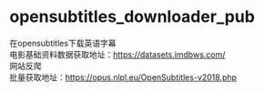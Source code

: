 # opensubtitles_downloader_pub
在opensubtitles下载英语字幕  
电影基础资料数据获取地址：https://datasets.imdbws.com/  
网站反爬  
批量获取地址：https://opus.nlpl.eu/OpenSubtitles-v2018.php  
